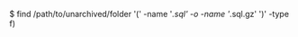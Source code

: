 <!-- layout:code post: database-backups_mysql -->


$ find /path/to/unarchived/folder '(' -name '*.sql' -o -name '*.sql.gz' ')' -type f) 
